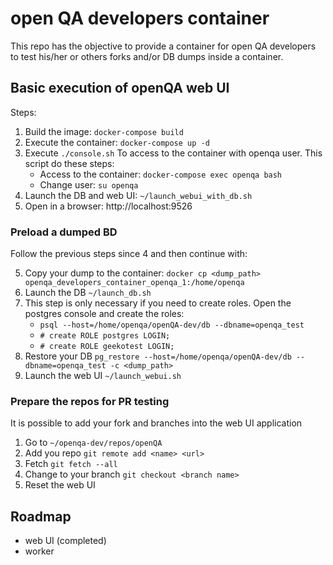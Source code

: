 # open QA developers container

This repo has the objective to provide a container for open QA developers to test his/her or others forks and/or DB dumps inside a container.


## Basic execution of openQA web UI

Steps:

1. Build the image: `docker-compose build`
2. Execute the container: `docker-compose up -d`
3. Execute `./console.sh` To access to the container with openqa user. This script do these steps:
	- Access to the container: `docker-compose exec openqa bash`
	- Change user: `su openqa`
4. Launch the DB and web UI: `~/launch_webui_with_db.sh`
5. Open in a browser: http://localhost:9526


### Preload a dumped BD

Follow the previous steps since 4 and then continue with:

5. Copy your dump to the container: `docker cp <dump_path> openqa_developers_container_openqa_1:/home/openqa`
6. Launch the DB `~/launch_db.sh`
7. This step is only necessary if you need to create roles. Open the postgres console and create the roles:
   - `psql --host=/home/openqa/openQA-dev/db --dbname=openqa_test`
   - `# create ROLE postgres LOGIN;`
   - `# create ROLE geekotest LOGIN;`
8. Restore your DB `pg_restore --host=/home/openqa/openQA-dev/db --dbname=openqa_test -c <dump_path>`
9. Launch the web UI `~/launch_webui.sh`


### Prepare the repos for PR testing

It is possible to add your fork and branches into the web UI application

1. Go to `~/openqa-dev/repos/openQA`
2. Add you repo `git remote add <name> <url>`
3. Fetch `git fetch --all`
4. Change to your branch `git checkout <branch name>`
5. Reset the web UI


## Roadmap

- web UI (completed)
- worker
